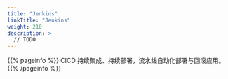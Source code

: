 ```yaml
---
title: "Jenkins"
linkTitle: "Jenkins"
weight: 210
description: >
  // TODO
---
```


{{% pageinfo %}}
CICD 持续集成、持续部署，流水线自动化部署与回滚应用。
{{% /pageinfo %}}
